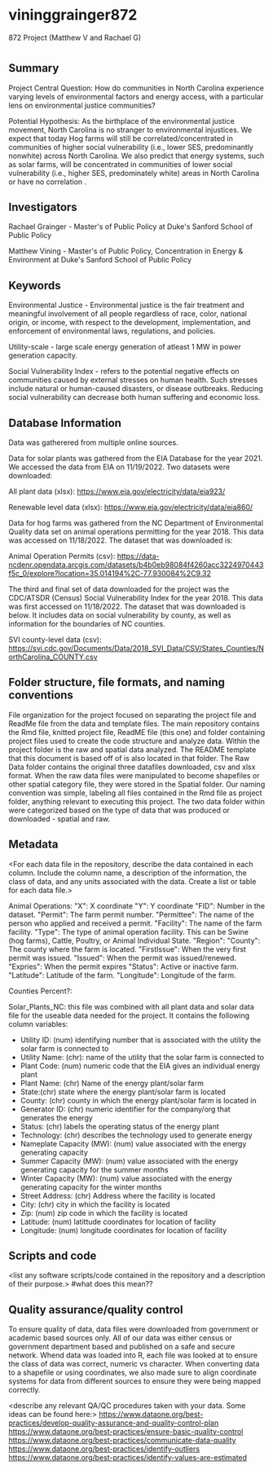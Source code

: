 # vininggrainger872
872 Project (Matthew V and Rachael G)

# <Environmental Benefits and Costs in North Carolina>

## Summary

Project Central Question:
How do communities in North Carolina experience varying levels of environmental factors and energy access, with a particular lens on environmental justice communities?

Potential Hypothesis:
As the birthplace of the environmental justice movement, North Carolina is no stranger to environmental injustices. We expect that today Hog farms will still be correlated/concentrated in communities of higher social vulnerability (i.e., lower SES, predominantly nonwhite) across North Carolina. We also predict that energy systems, such as solar farms, will be concentrated in communities of lower social vulnerability (i.e., higher SES, predominately white) areas in North Carolina or have no correlation .

## Investigators

Rachael Grainger - Master's of Public Policy at Duke's Sanford School of Public Policy

Matthew Vining - Master's of Public Policy, Concentration in Energy & Environment at Duke's Sanford School of Public Policy

## Keywords

Environmental Justice - Environmental justice is the fair treatment and meaningful involvement of all people regardless of race, color, national origin, or income, with respect to the development, implementation, and enforcement of environmental laws, regulations, and policies.

Utility-scale - large scale energy generation of atleast 1 MW in power generation capacity.

Social Vulnerability Index - refers to the potential negative effects on communities caused by external stresses on human health. Such stresses include natural or human-caused disasters, or disease outbreaks. Reducing social vulnerability can decrease both human suffering and economic loss. 


## Database Information
Data was gatherered from multiple online sources.

Data for solar plants was gathered from the EIA Database for the year 2021. We accessed the data from EIA on 11/19/2022. Two datasets were downloaded: 

All plant data (xlsx): https://www.eia.gov/electricity/data/eia923/ 

Renewable level data (xlsx): https://www.eia.gov/electricity/data/eia860/

Data for hog farms was gathered from the NC Department of Environmental Quality data set on animal operations permitting for the year 2018. This data was accessed on 11/18/2022. The dataset that was downloaded is:

Animal Operation Permits (csv): https://data-ncdenr.opendata.arcgis.com/datasets/b4b0eb98084f4260acc3224970443f5c_0/explore?location=35.014194%2C-77.930084%2C9.32 


The third and final set of data downloaded for the project was the CDC/ATSDR (Census) Social Vulnerability Index for the year 2018. This data was first accessed on 11/18/2022. The dataset that was downloaded is below. It includes data on social vulnerability by county, as well as information for the boundaries of NC counties.

SVI county-level data (csv): https://svi.cdc.gov/Documents/Data/2018_SVI_Data/CSV/States_Counties/NorthCarolina_COUNTY.csv


## Folder structure, file formats, and naming conventions 

File organization for the project focused on separating the project file and ReadMe file from the data and template files. The main repository contains the Rmd file, knitted project file, ReadME file (this one) and folder containing project files used to create the code structure and analyze data. Within the project folder is the raw and spatial data analyzed. The README template that this document is based off of is also located in that folder. The Raw Data folder contains the original three datafiles downloaded, csv and xlsx format. When the raw data files were manipulated to become shapefiles or other spatial category file, they were stored in the Spatial folder. Our naming convention was simple, labeling all files contained in the Rmd file as project folder, anything relevant to executing this project. The two data folder within were categorized based on the type of data that was produced or downloaded - spatial and raw.

## Metadata

<For each data file in the repository, describe the data contained in each column. Include the column name, a description of the information, the class of data, and any units associated with the data. Create a list or table for each data file.> 

Animal Operations: 
"X": X coordinate
"Y": Y coordinate
"FID": Number in the dataset. 
"Permit": The farm permit number.
"Permittee": The name of the person who applied and received a permit. 
"Facility": The name of the farm facility. 
"Type": The type of animal operation facility. This can be Swine (hog farms), Cattle, Poultry, or Animal Individual State.
"Region": 
"County": The county where the farm is located.
"FirstIssue": When the very first permit was issued.
"Issued": When the permit was issued/renewed.
"Expries": When the permit expires
"Status": Active or inactive farm.
"Latitude": Latitude of the farm.
"Longitude": Longitude of the farm.

Counties Percent?:

Solar_Plants_NC: this file was combined with all plant data and solar data file for the useable data needed for the project. It contains the following column variables:

- Utility ID: (num) identifying number that is associated with the utility the solar farm is connected to 
- Utility Name: (chr): name of the utility that the solar farm is connected to
- Plant Code: (num) numeric code that the EIA gives an individual energy plant
- Plant Name: (chr) Name of the energy plant/solar farm
- State:(chr) state where the energy plant/solar farm is located
- County: (chr) county in which the energy plant/solar farm is located in
- Generator ID: (chr) numeric identifier for the company/org that generates the energy 
- Status: (chr) labels the operating status of the energy plant
- Technology: (chr) describes the technology used to generate energy
- Nameplate Capacity (MW): (num) value associated with the energy generating capacity
- Summer Capacity (MW): (num) value associated with the energy generating capacity for the summer months
- Winter Capacity (MW): (num) value associated with the energy generating capacity for the winter months
- Street Address: (chr) Address where the facility is located
- City: (chr) city in which the facility is located
- Zip: (num) zip code in which the facility is located
- Latitude: (num) latittude coordinates for location of facility
- Longitude: (num) longitude coordinates for location of facility




## Scripts and code

<list any software scripts/code contained in the repository and a description of their purpose.>
#what does this mean??

## Quality assurance/quality control
To ensure quality of data, data files were downloaded from government or academic based sources only. All of our data was either census or government department based and published on a safe and secure network. Whend data was loaded into R, each file was looked at to ensure the class of data was correct, numeric vs character. When converting data to a shapefile or using coordinates, we also made sure to align coordinate systems for data from different sources to ensure they were being mapped correctly. 

<describe any relevant QA/QC procedures taken with your data. Some ideas can be found here:>
<https://www.dataone.org/best-practices/develop-quality-assurance-and-quality-control-plan>
<https://www.dataone.org/best-practices/ensure-basic-quality-control>
<https://www.dataone.org/best-practices/communicate-data-quality>
<https://www.dataone.org/best-practices/identify-outliers>
<https://www.dataone.org/best-practices/identify-values-are-estimated>